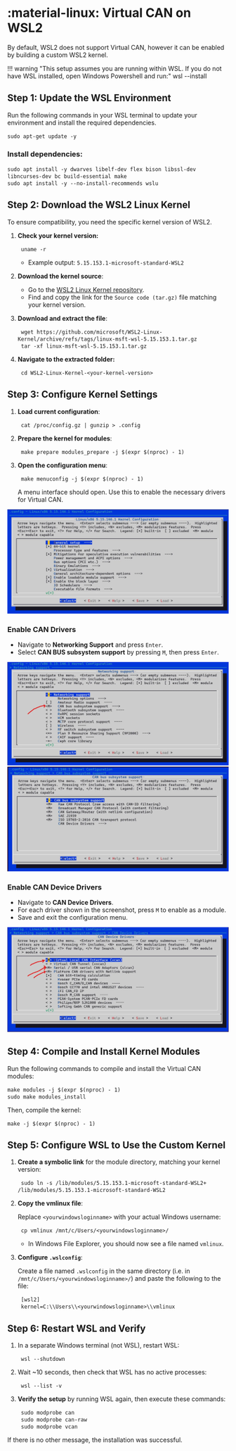 # :material-linux: Virtual CAN on WSL2

By default, WSL2 does not support Virtual CAN, however it can be enabled by building a custom WSL2 kernel.

!!! warning "This setup assumes you are running within WSL. If you do not have WSL installed, open Windows Powershell and run:"
        wsl --install

## Step 1: Update the WSL Environment

Run the following commands in your WSL terminal to update your environment and install the required dependencies.

    sudo apt-get update -y

### Install dependencies:

    sudo apt install -y dwarves libelf-dev flex bison libssl-dev libncurses-dev bc build-essential make
    sudo apt install -y --no-install-recommends wslu

## Step 2: Download the WSL2 Linux Kernel

To ensure compatibility, you need the specific kernel version of WSL2.

1. **Check your kernel version:**

        uname -r

    - Example output: `5.15.153.1-microsoft-standard-WSL2`

2. **Download the kernel source**:

    - Go to the [WSL2 Linux Kernel repository](https://github.com/microsoft/WSL2-Linux-Kernel/tags).
    - Find and copy the link for the `Source code (tar.gz)` file matching your kernel version.

3. **Download and extract the file**:

        wget https://github.com/microsoft/WSL2-Linux-Kernel/archive/refs/tags/linux-msft-wsl-5.15.153.1.tar.gz
        tar -xf linux-msft-wsl-5.15.153.1.tar.gz

4. **Navigate to the extracted folder:**

        cd WSL2-Linux-Kernel-<your-kernel-version>

## Step 3: Configure Kernel Settings

1. **Load current configuration**:

        cat /proc/config.gz | gunzip > .config

2. **Prepare the kernel for modules**:

        make prepare modules_prepare -j $(expr $(nproc) - 1)

3. **Open the configuration menu**:

        make menuconfig -j $(expr $(nproc) - 1)

    A menu interface should open. Use this to enable the necessary drivers for Virtual CAN.

![Step 1](img/gui1.webp)

### Enable CAN Drivers

- Navigate to **Networking Support** and press `Enter`.
- Select **CAN BUS subsystem support** by pressing `M`, then press `Enter`.

![Step 2](img/gui2.webp)
![Step 3](img/gui3.webp)
### Enable CAN Device Drivers

- Navigate to **CAN Device Drivers**.
- For each driver shown in the screenshot, press `M` to enable as a module.
- Save and exit the configuration menu.


![Step 4](img/gui4.webp)

## Step 4: Compile and Install Kernel Modules

Run the following commands to compile and install the Virtual CAN modules:

    make modules -j $(expr $(nproc) - 1)
    sudo make modules_install

Then, compile the kernel:

    make -j $(expr $(nproc) - 1)

## Step 5: Configure WSL to Use the Custom Kernel

1. **Create a symbolic link** for the module directory, matching your kernel version:

        sudo ln -s /lib/modules/5.15.153.1-microsoft-standard-WSL2+ /lib/modules/5.15.153.1-microsoft-standard-WSL2

2. **Copy the vmlinux file**:

    Replace `<yourwindowsloginname>` with your actual Windows username:

        cp vmlinux /mnt/c/Users/<yourwindowsloginname>/

    - In Windows File Explorer, you should now see a file named `vmlinux`.

3. **Configure `.wslconfig`**:

    Create a file named `.wslconfig` in the same directory (i.e. in `/mnt/c/Users/<yourwindowsloginname>/`) and paste the following to the file:

        [wsl2]
        kernel=C:\\Users\\<yourwindowsloginname>\\vmlinux

## Step 6: Restart WSL and Verify

1. In a separate Windows terminal (not WSL), restart WSL:

        wsl --shutdown

2. Wait ~10 seconds, then check that WSL has no active processes:

        wsl --list -v

3. **Verify the setup** by running WSL again, then execute these commands:

        sudo modprobe can
        sudo modprobe can-raw
        sudo modprobe vcan

If there is no other message, the installation was successful.